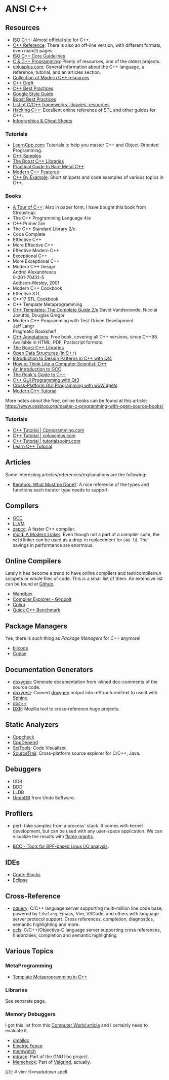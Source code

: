 ANSI C++
========

## Resources

 - [ISO C++](https://isocpp.org/):
   Almost official site for C++.
 - [C++ Reference](http://en.cppreference.com/w):
   There is also an off-line version, with different formats, even man(1) pages.
 - [ISO C++ Core Guidelines](https://github.com/isocpp/CppCoreGuidelines)
 - [C & C++ Programming](http://www.cprogramming.com/):
   Plenty of resources, one of the oldest projects.
 - [cplusplus.com](http://www.cplusplus.com/):
   General information about the C++ language, a reference, tutorial, and an
   articles section.
 - [Collection of Modern C++ resources](https://github.com/rigtorp/awesome-modern-cpp)
 - [C++ Draft](http://eel.is/c++draft/)
 - [C++ Best Practices](https://github.com/lefticus/cppbestpractices.git)
 - [Google Style Guide](https://google.github.io/styleguide/cppguide.html)
 - [Boost Best Practices](https://svn.boost.org/trac/boost/wiki/BestPracticeHandbook)
 - [List of C/C++ frameworks, libraries, resources](https://github.com/fffaraz/awesome-cpp)
 - [Hacking C++](https://hackingcpp.com/):
   Excellent online reference of STL and other guides for C++.
 - [Infographics & Cheat Sheets](https://hackingcpp.com/cpp/cheat_sheets.html)

### Tutorials ###

 - [LearnCpp.com](http://www.learncpp.com/):
   Tutorials to help you master C++ and Object-Oriented Programming.
 - [C++ Samples](http://cppsamples.com/)
 - [The Boost C++ Libraries](http://theboostcpplibraries.com/)
 - [Practical Guide to Bare Metal C++](https://arobenko.gitbooks.io/bare_metal_cpp/)
 - [Modern C++ Features](https://github.com/AnthonyCalandra/modern-cpp-features)
 - [C++ By Example](https://cppbyexample.com/):
   Short snippets and code examples of various topics in C++.

### Books

 - [A Tour of C++](http://isocpp.org/tour):
   Also in paper form, I have bought this book from Stroustrup.
 - The C++ Programming Language 4/e
 - C++ Primer 5/e
 - The C++ Standard Library 2/e
 - Code Complete
 - Effective C++
 - More Effective C++
 - Effective Modern C++
 - Exceptional C++
 - More Exceptional C++
 - Modern C++ Design  
   Andrei Alexandrescu  
   0-201-70431-5  
   Addison-Wesley, 2001
 - Modern C++ Cookbook
 - Effective STL
 - C++17 STL Cookbook
 - C++ Template Metaprogramming
 - [C++ Templates: The Complete Guide 2/e](http://tmplbook.com/)
   David Vandevoorde, Nicolai Josuttis, Douglas Gregor
 - Modern C++ Programming with Test-Driven Development  
   Jeff Langr  
   Pragmatic Bookshelf  
 - [C++ Annotations](http://www.icce.rug.nl/documents/cplusplus/):
   Free book, covering all C++ versions, since C++98.
   Available in HTML, PDF, Postscript formats.
 - [The Boost C++ Libraries](https://theboostcpplibraries.com/)
 - [Open Data Structures (in C++)](http://opendatastructures.org/ods-cpp/)
 - [Introduction to Design Patterns in C++ with Qt4][qt4-patterns]
 - [How to Think Like a Computer Scientist: C++](http://greenteapress.com/thinkcpp/)
 - [An Introduction to GCC](http://www.network-theory.co.uk/docs/gccintro/)
 - [The Rook's Guide to C++](https://rooksguide.org/)
 - [C++ GUI Programming with Qt3][qt3-gui]
 - [Cross-Platform GUI Programming with wxWidgets][wxwidget-gui]
 - [Modern C++ Tutorial](https://changkun.de/modern-cpp/en-us/)

More notes about the free, online books can be found at this article:
   <https://www.ossblog.org/master-c-programming-with-open-source-books/>

[qt4-patterns]:	http://www.informit.com/store/introduction-to-design-patterns-in-c-plus-plus-with-9780131879058
[qt3-gui]:	http://www.informit.com/store/c-plus-plus-gui-programming-with-qt-3-9780131240728
[wxwidget-gui]:	http://www.informit.com/store/cross-platform-gui-programming-with-wxwidgets-9780131473812


### Tutorials ###

 - [C++ Tutorial | Cprogramming.com](https://www.cprogramming.com/tutorial/c++-tutorial.html)
 - [C++ Tutorial | cpluscplus.com](http://www.cplusplus.com/doc/tutorial/)
 - [C++ Tutorial | tutorialspoint.com](http://www.tutorialspoint.com/cplusplus/)
 - [Learn C++ Tutorial](https://www.learncpp.com/)


## Articles ##

Some interesting articles/references/explanations are the following:

 - [Iterators: What Must be Done?](https://infektor.net/posts/2018-11-03-iterators-what-must-be-done.html):
   A nice reference of the types and functions each iterator type needs to
   support.


## Compilers

 - [GCC](http://gcc.gnu.org)
 - [LLVM](http://llvm.org/)
 - [zapcc](https://www.zapcc.com/):  A faster C++ compiler.
 - [mold: A Modern Linker](https://github.com/rui314/mold/):
   Even though not a part of a compiler suite, the `mold` linker can be used as
   a drop-in replacement for `GNU ld`.  The savings in performance are enormous.


## Online Compilers

Lately it has become a trend to have online compilers and test/compile/run
snippets or whole files of code.  This is a small list of them.
An extensive list can be found at [Github](https://github.com/arnemertz/online-compilers).

 - [Wandbox](http://melpon.org/wandbox)
 - [Compiler Explorer - Godbolt](http://godbolt.org)
 - [Coliru](http://coliru.stacked-crooked.com)
 - [Quick C++ Benchmark](http://quick-bench.com/)


## Package Managers

Yes, there is such thing as _Package Managers_ for C++ anymore!

 - [biicode](https://biicode.github.io/biicode/)
 - [Conan](https://conan.io/)


## Documentation Generators

 - [doxygen][doxygen]:
   Generate documentation from inlined doc-comments of the source code.
 - [doxyrest](https://github.com/vovkos/doxyrest):
   Convert [doxygen][doxygen] output into reStructuredText to use it with [Sphinx][sphinx].
 - [doc++](http://docpp.sourceforge.net/)
 - [DXR](https://dxr.readthedocs.io/):
   Mozilla tool to cross-reference huge projects.


## Static Analyzers

 - [Cppcheck](http://cppcheck.sourceforge.net/)
 - [CppDepend](https://www.cppdepend.com/)
 - [SciTools](https://scitools.com/support/what-is-understand/):
   Code Visualizer.
 - [SourceTrail](https://www.sourcetrail.com/):
   Cross-platform source explorer for C/C++, Java.

## Debuggers

 - GDB
 - DDD
 - LLDB
 - [UndoDB](http://undo-software.com/) from Undo Software.


## Profilers

 - perf:  take samples from a process' stack.
   It comes with kernel development, but can be used with any user-space
   application.  We can visualize the results with [flame graphs][flame-graphs].

 - [BCC - Tools for BPF-based Linux I/O analysis](https://github.com/iovisor/bcc).


[doxygen]:	http://www.stack.nl/~dimitri/doxygen/
[sphinx]:	http://www.sphinx-doc.org/


## IDEs

 - [Code::Blocks](http://www.codeblocks.org/)
 - [Eclipse](http://www.eclipse.org/)


## Cross-Reference ##

 - [cquery](https://github.com/cquery-project/cquery):
   C/C++ language server supporting multi-million line code base, powered by
   `libclang`.  Emacs, Vim, VSCode, and others with language server protocol
   support.  Cross references, completion, diagnostics, semantic highlighting
   and more.
 - [ccls](https://github.com/MaskRay/ccls/):
   C/C++/Objective-C language server supporting cross references, hierarchies,
   completion and semantic highlighting.

## Various Topics

### MetaProgramming

 - [Template Metaprogramming in C++][1]

[1]: http://alejandrohitti.com/2015/06/21/template-metaprogramming-in-cpp/


### Libraries

See separate page.


### Memory Debuggers

I got this list from this [Computer World article][compworld] and I certainly
need to evaluate it.

 - [dmalloc](http://dmalloc.com)
 - [Electric Fence](https://launchpad.net/ubuntu/+source/electric-fence/)
 - [memwatch](http://www.linkdata.se/sourcecode/memwatch/)
 - [mtrace](http://www.gnu.org/software/libc/):
   Part of the GNU libc project.
 - [Memcheck](http://valgrind.org/docs/manual/mc-manual.html):
   Part of [Valgrind](http://valgrind.org/), actually.


[compworld]:	http://www.computerworld.com/article/3003957/linux/review-5-memory-debuggers-for-linux-coding.html
[flame-graphs]:	http://www.brendangregg.com/flamegraphs.html


[//]:	# vim: ft=markdown spell
